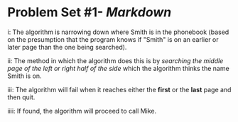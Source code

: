 # Problem Set #1- *Markdown*

i: The algorithm is narrowing down where Smith is in the phonebook (based on the presumption that the program knows if "Smith" is on an earlier or later page than the one being searched).

ii: The method in which the algorithm does this is by *searching the middle page of the left or right half of the side* which the algorithm thinks the name Smith is on.

iii: The algorithm will fail when it reaches either the **first** or the **last** page and then quit.

iiii: If found, the algorithm will proceed to call Mike.
